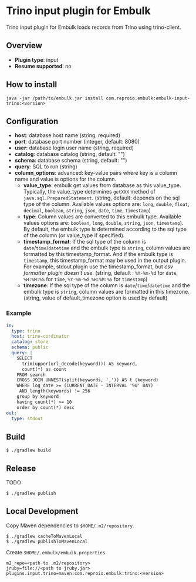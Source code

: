 # Trino input plugin for Embulk

Trino input plugin for Embulk loads records from Trino using trino-client.

## Overview

* **Plugin type**: input
* **Resume supported**: no

## How to install

```
java -jar /path/to/embulk.jar install com.reproio.embulk:embulk-input-trino:<version>
```

## Configuration

- **host**: database host name (string, required)
- **port**: database port number (integer, default: 8080)
- **user**: database login user name (string, required)
- **catalog**: database catalog (string, default: "")
- **schema**: database schema (string, default: "")
- **query**: SQL to run (string)
- **column_options**: advanced: key-value pairs where key is a column name and value is options for the column.
  - **value_type**: embulk get values from database as this value_type. Typically, the value_type determines `getXXX` method of `java.sql.PreparedStatement`.
  (string, default: depends on the sql type of the column. Available values options are: `long`, `double`, `float`, `decimal`, `boolean`, `string`, `json`, `date`, `time`, `timestamp`)
  - **type**: Column values are converted to this embulk type.
  Available values options are: `boolean`, `long`, `double`, `string`, `json`, `timestamp`).
  By default, the embulk type is determined according to the sql type of the column (or value_type if specified).
  - **timestamp_format**: If the sql type of the column is `date`/`time`/`datetime` and the embulk type is `string`, column values are formatted by this timestamp_format. And if the embulk type is `timestamp`, this timestamp_format may be used in the output plugin. For example, stdout plugin use the timestamp_format, but *csv formatter plugin doesn't use*. (string, default : `%Y-%m-%d` for `date`, `%H:%M:%S` for `time`, `%Y-%m-%d %H:%M:%S` for `timestamp`)
  - **timezone**: If the sql type of the column is `date`/`time`/`datetime` and the embulk type is `string`, column values are formatted in this timezone.
(string, value of default_timezone option is used by default)


### Example


```yaml
in:
  type: trino
  host: trino-cordinator
  catalog: store
  schema: public
  query: |
    SELECT
      trim(upper(url_decode(keyword))) AS keyword,
      count(*) as count
    FROM search
    CROSS JOIN UNNEST(split(keywords, ',')) AS t (keyword)
    WHERE log_date >= (CURRENT_DATE - INTERVAL '90' DAY)
     AND length(keywords) != 256
    group by keyword
    having count(*) >= 10
    order by count(*) desc
out:
  type: stdout
```


## Build

```console
$ ./gradlew build
```

## Release

TODO

```console
$ ./gradlew publish
```

## Local Development

Copy Maven dependencies to `$HOME/.m2/repository`.

```
$ ./gradlew cacheToMavenLocal
$ ./gradlew publishToMavenLocal
```

Create `$HOME/.embulk/embulk.properties`.

```
m2_repo=<path to .m2/repository>
jruby=file://<path to jruby.jar>
plugins.input.trino=maven:com.reproio.embulk:trino:<version>
```
